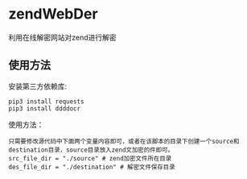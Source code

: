 # zendWebDer
利用在线解密网站对zend进行解密
## 使用方法
安装第三方依赖库:
```
pip3 install requests
pip3 install ddddocr
```
使用方法：
```
只需要修改源代码中下面两个变量内容即可，或者在该脚本的目录下创建一个source和destination目录，source目录放入zend文加密的件即可。
src_file_dir = "./source" # zend加密文件所在目录
des_file_dir = "./destination" # 解密文件保存目录
```
